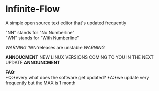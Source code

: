 # Infinite-Flow
A simple open source text editor that's updated frequently


"NN" stands for "No Numberline"         
"WN" stands for "With Numberline" 


*WARNING* 'WN'releases are unstable *WARNING*

**ANNOUCMENT** NEW LINUX VERSIONS COMING TO YOU IN THE NEXT UPDATE **ANNOUNCMENT**

**FAQ:**   
*Q:*every what does the software get updated? *A:*we update very frequently but the MAX is 1 month
